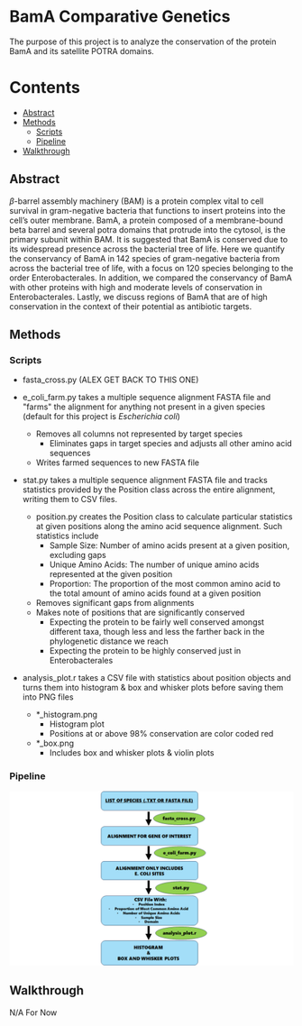# BamA Comparative Genetics

The purpose of this project is to analyze the conservation of the protein BamA and its
satellite POTRA domains.

# Contents

- [Abstract](#abstract)
- [Methods](#methods)
  - [Scripts](#scripts)
  - [Pipeline](#pipeline)
- [Walkthrough](#walkthrough)

## Abstract

$\beta$-barrel assembly machinery (BAM) is a protein complex vital to cell
survival in gram-negative bacteria that functions to insert proteins into the
cell’s outer membrane. BamA, a protein composed of a membrane-bound beta barrel
and several potra domains that protrude into the cytosol, is the primary subunit
within BAM. It is suggested that BamA is conserved due to its widespread
presence across the bacterial tree of life. Here we quantify the conservancy of
BamA in 142 species of gram-negative bacteria from across the bacterial tree of
life, with a focus on 120 species belonging to the order Enterobacterales. In
addition, we compared the conservancy of BamA with other proteins with high and
moderate levels of conservation in Enterobacterales. Lastly, we discuss regions
of BamA that are of high conservation in the context of their potential as
antibiotic targets.

## Methods

### Scripts

* fasta_cross.py (ALEX GET BACK TO THIS ONE)

* e_coli_farm.py takes a multiple sequence alignment FASTA file and "farms" the
  alignment for anything not present in a given species (default for this
  project is *Escherichia coli*)
  * Removes all columns not represented by target species
    * Eliminates gaps in target species and adjusts all other amino acid
      sequences
  * Writes farmed sequences to new FASTA file

* stat.py takes a multiple sequence alignment FASTA file and tracks statistics
provided by the Position class across the entire alignment, writing them to CSV
files.
  * position.py creates the Position class to calculate particular statistics at
given positions along the amino acid sequence alignment. Such statistics include
    * Sample Size: Number of amino acids present at a given position, excluding
    gaps
    * Unique Amino Acids: The number of unique amino acids represented at the given
    position
    * Proportion: The proportion of the most common amino acid to the total
    amount of amino acids found at a given position
  * Removes significant gaps from alignments
  * Makes note of positions that are significantly conserved
    * Expecting the protein to be fairly well conserved amongst different taxa,
      though less and less the farther back in the phylogenetic distance we reach
    * Expecting the protein to be highly conserved just in Enterobacterales

* analysis_plot.r takes a CSV file with statistics about position objects and
  turns them into histogram & box and whisker plots before saving them into PNG
  files
   * \*_histogram.png
     * Histogram plot
     * Positions at or above 98% conservation are color coded red
   * \*_box.png
     * Includes box and whisker plots & violin plots

### Pipeline

![alt text](Pipeline.png "Script Pipeline for Data")

## Walkthrough

N/A For Now


